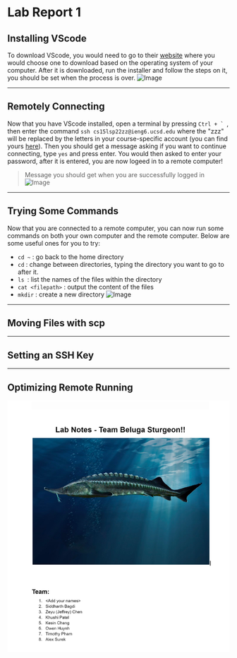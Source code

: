 # Lab Report 1
## Installing VScode
To download VScode, you would need to go to their [website](https://code.visualstudio.com/download) where you would choose one to download based on the operating system of your computer. After it is downloaded, run the installer and follow the steps on it, you should be set when the process is over.
![Image](Screenshot%2022-04-17%230823.png)
***
## Remotely Connecting
Now that you have VScode installed, open a terminal by pressing ``Ctrl + ` ``, then enter the command `ssh cs15lsp22zz@ieng6.ucsd.edu` where the "zzz" will be replaced by the letters in your course-specific account (you can find yours [here](https://sdacs.ucsd.edu/~icc/index.php)). Then you should get a message asking if you want to continue connecting, type `yes` and press enter. You would then asked to enter your password, after it is entered, you are now logeed in to a remote computer!
> Message you should get when you are successfully logged in </br>
> ![Image](Screenshot%2022-04-17%233143.png)
***
## Trying Some Commands
Now that you are connected to a remote computer, you can now run some commands on both your own computer and the remote computer. Below are some useful ones for you to try:
- `cd ~` : go back to the home directory
- `cd` : change between directories, typing the directory you want to go to after it.
- `ls `: list the names of the files within the directory
- `cat <filepath>` : output the content of the files
- `mkdir` : create a new directory
![Image](Screenshot%2022-04-18%221013.png)
***
## Moving Files with scp
***
## Setting an SSH Key
***
## Optimizing Remote Running

![Image](Screenshot%202022-04-08%20131534.png)